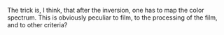 The trick is, I think, that after the inversion, one has to map the color spectrum. This is obviously peculiar to film, to the processing of the film, and to other criteria?